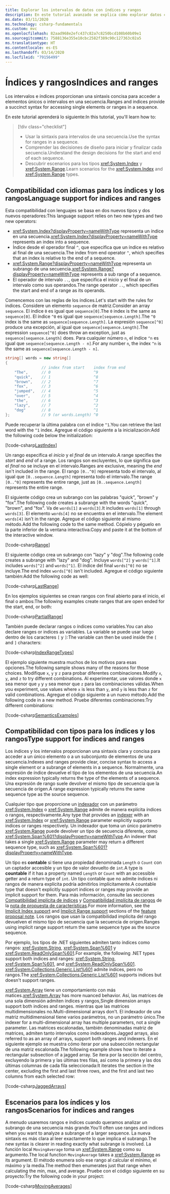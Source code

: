 ```yaml
---
title: Explorar los intervalos de datos con índices y rangos
description: En este tutorial avanzado se explica cómo explorar datos con índices e intervalos para examinar los segmentos de un conjunto de datos secuencial.
ms.date: 03/11/2020
ms.technology: csharp-fundamentals
ms.custom: mvc
ms.openlocfilehash: 82aad968e2efc437c82a7c8250bcd108b60b09e1
ms.sourcegitcommit: 7588136e355e10cbc2582f389c90c127363c02a5
ms.translationtype: HT
ms.contentlocale: es-ES
ms.lasthandoff: 03/14/2020
ms.locfileid: "79156499"
---
```

# <a name="indices-and-ranges"></a><span data-ttu-id="44e07-103">Índices y rangos</span><span class="sxs-lookup"><span data-stu-id="44e07-103">Indices and ranges</span></span>

<span data-ttu-id="44e07-104">Los intervalos e índices proporcionan una sintaxis concisa para acceder a elementos únicos o intervalos en una secuencia.</span><span class="sxs-lookup"><span data-stu-id="44e07-104">Ranges and indices provide a succinct syntax for accessing single elements or ranges in a sequence.</span></span>

<span data-ttu-id="44e07-105">En este tutorial aprenderá lo siguiente:</span><span class="sxs-lookup"><span data-stu-id="44e07-105">In this tutorial, you'll learn how to:</span></span>

> [!div class="checklist"]
>
> - <span data-ttu-id="44e07-106">Usar la sintaxis para intervalos de una secuencia.</span><span class="sxs-lookup"><span data-stu-id="44e07-106">Use the syntax for ranges in a sequence.</span></span>
> - <span data-ttu-id="44e07-107">Comprender las decisiones de diseño para iniciar y finalizar cada secuencia.</span><span class="sxs-lookup"><span data-stu-id="44e07-107">Understand the design decisions for the start and end of each sequence.</span></span>
> - <span data-ttu-id="44e07-108">Descubrir escenarios para los tipos <xref:System.Index> y <xref:System.Range>.</span><span class="sxs-lookup"><span data-stu-id="44e07-108">Learn scenarios for the <xref:System.Index> and <xref:System.Range> types.</span></span>

## <a name="language-support-for-indices-and-ranges"></a><span data-ttu-id="44e07-109">Compatibilidad con idiomas para los índices y los rangos</span><span class="sxs-lookup"><span data-stu-id="44e07-109">Language support for indices and ranges</span></span>

<span data-ttu-id="44e07-110">Esta compatibilidad con lenguajes se basa en dos nuevos tipos y dos nuevos operadores:</span><span class="sxs-lookup"><span data-stu-id="44e07-110">This language support relies on two new types and two new operators:</span></span>

- <span data-ttu-id="44e07-111"><xref:System.Index?displayProperty=nameWithType> representa un índice en una secuencia.</span><span class="sxs-lookup"><span data-stu-id="44e07-111"><xref:System.Index?displayProperty=nameWithType> represents an index into a sequence.</span></span>
- <span data-ttu-id="44e07-112">Índice desde el operador final `^`, que especifica que un índice es relativo al final de una secuencia.</span><span class="sxs-lookup"><span data-stu-id="44e07-112">The index from end operator `^`, which specifies that an index is relative to the end of a sequence.</span></span>
- <span data-ttu-id="44e07-113"><xref:System.Range?displayProperty=nameWithType> representa un subrango de una secuencia.</span><span class="sxs-lookup"><span data-stu-id="44e07-113"><xref:System.Range?displayProperty=nameWithType> represents a sub range of a sequence.</span></span>
- <span data-ttu-id="44e07-114">El operador de intervalo `..`, que especifica el inicio y el final de un intervalo como sus operandos.</span><span class="sxs-lookup"><span data-stu-id="44e07-114">The range operator `..`, which specifies the start and end of a range as its operands.</span></span>

<span data-ttu-id="44e07-115">Comencemos con las reglas de los índices.</span><span class="sxs-lookup"><span data-stu-id="44e07-115">Let's start with the rules for indices.</span></span> <span data-ttu-id="44e07-116">Considere un elemento `sequence` de matriz.</span><span class="sxs-lookup"><span data-stu-id="44e07-116">Consider an array `sequence`.</span></span> <span data-ttu-id="44e07-117">El índice `0` es igual que `sequence[0]`.</span><span class="sxs-lookup"><span data-stu-id="44e07-117">The `0` index is the same as `sequence[0]`.</span></span> <span data-ttu-id="44e07-118">El índice `^0` es igual que `sequence[sequence.Length]`.</span><span class="sxs-lookup"><span data-stu-id="44e07-118">The `^0` index is the same as `sequence[sequence.Length]`.</span></span> <span data-ttu-id="44e07-119">La expresión `sequence[^0]` produce una excepción, al igual que `sequence[sequence.Length]`.</span><span class="sxs-lookup"><span data-stu-id="44e07-119">The expression `sequence[^0]` does throw an exception, just as `sequence[sequence.Length]` does.</span></span> <span data-ttu-id="44e07-120">Para cualquier número `n`, el índice `^n` es igual que `sequence[sequence.Length - n]`.</span><span class="sxs-lookup"><span data-stu-id="44e07-120">For any number `n`, the index `^n` is the same as `sequence[sequence.Length - n]`.</span></span>

```csharp
string[] words = new string[]
{
                // index from start    index from end
    "The",      // 0                   ^9
    "quick",    // 1                   ^8
    "brown",    // 2                   ^7
    "fox",      // 3                   ^6
    "jumped",   // 4                   ^5
    "over",     // 5                   ^4
    "the",      // 6                   ^3
    "lazy",     // 7                   ^2
    "dog"       // 8                   ^1
};              // 9 (or words.Length) ^0
```

<span data-ttu-id="44e07-121">Puede recuperar la última palabra con el índice `^1`.</span><span class="sxs-lookup"><span data-stu-id="44e07-121">You can retrieve the last word with the `^1` index.</span></span> <span data-ttu-id="44e07-122">Agregue el código siguiente a la inicialización:</span><span class="sxs-lookup"><span data-stu-id="44e07-122">Add the following code below the initialization:</span></span>

[!code-csharp[LastIndex](~/samples/snippets/csharp/tutorials/RangesIndexes/IndicesAndRanges.cs#IndicesAndRanges_LastIndex)]

<span data-ttu-id="44e07-123">Un rango especifica el *inicio* y el *final* de un intervalo.</span><span class="sxs-lookup"><span data-stu-id="44e07-123">A range specifies the *start* and *end* of a range.</span></span> <span data-ttu-id="44e07-124">Los rangos son excluyentes, lo que significa que el *final* no se incluye en el intervalo.</span><span class="sxs-lookup"><span data-stu-id="44e07-124">Ranges are exclusive, meaning the *end* isn't included in the range.</span></span> <span data-ttu-id="44e07-125">El rango `[0..^0]` representa todo el intervalo, al igual que `[0..sequence.Length]` representa todo el intervalo.</span><span class="sxs-lookup"><span data-stu-id="44e07-125">The range `[0..^0]` represents the entire range, just as `[0..sequence.Length]` represents the entire range.</span></span>

<span data-ttu-id="44e07-126">El siguiente código crea un subrango con las palabras "quick", "brown" y "fox".</span><span class="sxs-lookup"><span data-stu-id="44e07-126">The following code creates a subrange with the words "quick", "brown", and "fox".</span></span> <span data-ttu-id="44e07-127">Va de `words[1]` a `words[3]`.</span><span class="sxs-lookup"><span data-stu-id="44e07-127">It includes `words[1]` through `words[3]`.</span></span> <span data-ttu-id="44e07-128">El elemento `words[4]` no se encuentra en el intervalo.</span><span class="sxs-lookup"><span data-stu-id="44e07-128">The element `words[4]` isn't in the range.</span></span> <span data-ttu-id="44e07-129">Agregue el código siguiente al mismo método.</span><span class="sxs-lookup"><span data-stu-id="44e07-129">Add the following code to the same method.</span></span> <span data-ttu-id="44e07-130">Cópielo y péguelo en la parte inferior de la ventana interactiva.</span><span class="sxs-lookup"><span data-stu-id="44e07-130">Copy and paste it at the bottom of the interactive window.</span></span>

[!code-csharp[Range](~/samples/snippets/csharp/tutorials/RangesIndexes/IndicesAndRanges.cs#IndicesAndRanges_Range)]

<span data-ttu-id="44e07-131">El siguiente código crea un subrango con "lazy" y "dog".</span><span class="sxs-lookup"><span data-stu-id="44e07-131">The following code creates a subrange with "lazy" and "dog".</span></span> <span data-ttu-id="44e07-132">Incluye `words[^2]` y `words[^1]`.</span><span class="sxs-lookup"><span data-stu-id="44e07-132">It includes `words[^2]` and `words[^1]`.</span></span> <span data-ttu-id="44e07-133">El índice del final `words[^0]` no se incluye.</span><span class="sxs-lookup"><span data-stu-id="44e07-133">The end index `words[^0]` isn't included.</span></span> <span data-ttu-id="44e07-134">Agregue el código siguiente también:</span><span class="sxs-lookup"><span data-stu-id="44e07-134">Add the following code as well:</span></span>

[!code-csharp[LastRange](~/samples/snippets/csharp/tutorials/RangesIndexes/IndicesAndRanges.cs#IndicesAndRanges_LastRange)]

<span data-ttu-id="44e07-135">En los ejemplos siguientes se crean rangos con final abierto para el inicio, el final o ambos:</span><span class="sxs-lookup"><span data-stu-id="44e07-135">The following examples create ranges that are open ended for the start, end, or both:</span></span>

[!code-csharp[PartialRange](~/samples/snippets/csharp/tutorials/RangesIndexes/IndicesAndRanges.cs#IndicesAndRanges_PartialRanges)]

<span data-ttu-id="44e07-136">También puede declarar rangos o índices como variables.</span><span class="sxs-lookup"><span data-stu-id="44e07-136">You can also declare ranges or indices as variables.</span></span> <span data-ttu-id="44e07-137">La variable se puede usar luego dentro de los caracteres `[` y `]`:</span><span class="sxs-lookup"><span data-stu-id="44e07-137">The variable can then be used inside the `[` and `]` characters:</span></span>

[!code-csharp[IndexRangeTypes](~/samples/snippets/csharp/tutorials/RangesIndexes/IndicesAndRanges.cs#IndicesAndRanges_RangeIndexTypes)]

<span data-ttu-id="44e07-138">El ejemplo siguiente muestra muchos de los motivos para esas opciones.</span><span class="sxs-lookup"><span data-stu-id="44e07-138">The following sample shows many of the reasons for those choices.</span></span> <span data-ttu-id="44e07-139">Modifique `x`, `y` y `z` para probar diferentes combinaciones.</span><span class="sxs-lookup"><span data-stu-id="44e07-139">Modify `x`, `y`, and `z` to try different combinations.</span></span> <span data-ttu-id="44e07-140">Al experimentar, use valores donde `x` sea menor que `y` y `y` sea menor que `z` para las combinaciones válidas.</span><span class="sxs-lookup"><span data-stu-id="44e07-140">When you experiment, use values where `x` is less than `y`, and `y` is less than `z` for valid combinations.</span></span> <span data-ttu-id="44e07-141">Agregue el código siguiente a un nuevo método.</span><span class="sxs-lookup"><span data-stu-id="44e07-141">Add the following code in a new method.</span></span> <span data-ttu-id="44e07-142">Pruebe diferentes combinaciones:</span><span class="sxs-lookup"><span data-stu-id="44e07-142">Try different combinations:</span></span>

[!code-csharp[SemanticsExamples](~/samples/snippets/csharp/tutorials/RangesIndexes/IndicesAndRanges.cs#IndicesAndRanges_Semantics)]

## <a name="type-support-for-indices-and-ranges"></a><span data-ttu-id="44e07-143">Compatibilidad con tipos para los índices y los rangos</span><span class="sxs-lookup"><span data-stu-id="44e07-143">Type support for indices and ranges</span></span>

<span data-ttu-id="44e07-144">Los índices y los intervalos proporcionan una sintaxis clara y concisa para acceder a un único elemento o a un subconjunto de elementos de una secuencia.</span><span class="sxs-lookup"><span data-stu-id="44e07-144">Indexes and ranges provide clear, concise syntax to access a single element or a subrange of elements in a sequence.</span></span> <span data-ttu-id="44e07-145">Normalmente, una expresión de índice devuelve el tipo de los elementos de una secuencia.</span><span class="sxs-lookup"><span data-stu-id="44e07-145">An index expression typically returns the type of the elements of a sequence.</span></span> <span data-ttu-id="44e07-146">Una expresión de rango suele devolver el mismo tipo de secuencia que la secuencia de origen.</span><span class="sxs-lookup"><span data-stu-id="44e07-146">A range expression typically returns the same sequence type as the source sequence.</span></span>

<span data-ttu-id="44e07-147">Cualquier tipo que proporcione un [indexador](../programming-guide/indexers/index.md) con un parámetro <xref:System.Index> o <xref:System.Range> admite de manera explícita índices o rangos, respectivamente.</span><span class="sxs-lookup"><span data-stu-id="44e07-147">Any type that provides an [indexer](../programming-guide/indexers/index.md) with an <xref:System.Index> or <xref:System.Range> parameter explicitly supports indices or ranges respectively.</span></span> <span data-ttu-id="44e07-148">Un indexador que toma un único parámetro <xref:System.Range> puede devolver un tipo de secuencia diferente, como <xref:System.Span%601?displayProperty=nameWithType>.</span><span class="sxs-lookup"><span data-stu-id="44e07-148">An indexer that takes a single <xref:System.Range> parameter may return a different sequence type, such as <xref:System.Span%601?displayProperty=nameWithType>.</span></span>

<span data-ttu-id="44e07-149">Un tipo es **contable** si tiene una propiedad denominada `Length` o `Count` con un captador accesible y un tipo de valor devuelto de `int`.</span><span class="sxs-lookup"><span data-stu-id="44e07-149">A type is **countable** if it has a property named `Length` or `Count` with an accessible getter and a return type of `int`.</span></span> <span data-ttu-id="44e07-150">Un tipo contable que no admite índices ni rangos de manera explícita podría admitirlos implícitamente.</span><span class="sxs-lookup"><span data-stu-id="44e07-150">A countable type that doesn't explicitly support indices or ranges may provide an implicit support for them.</span></span> <span data-ttu-id="44e07-151">Para más información, consulte las secciones [Compatibilidad implícita de índices](~/_csharplang/proposals/csharp-8.0/ranges.md#implicit-index-support) y [Compatibilidad implícita de rangos](~/_csharplang/proposals/csharp-8.0/ranges.md#implicit-range-support) de la [nota de propuesta de características](~/_csharplang/proposals/csharp-8.0/ranges.md).</span><span class="sxs-lookup"><span data-stu-id="44e07-151">For more information, see the [Implicit Index support](~/_csharplang/proposals/csharp-8.0/ranges.md#implicit-index-support) and [Implicit Range support](~/_csharplang/proposals/csharp-8.0/ranges.md#implicit-range-support) sections of the [feature proposal note](~/_csharplang/proposals/csharp-8.0/ranges.md).</span></span> <span data-ttu-id="44e07-152">Los rangos que usan la compatibilidad implícita del rango devuelven el mismo tipo de secuencia que la secuencia de origen.</span><span class="sxs-lookup"><span data-stu-id="44e07-152">Ranges using implicit range support return the same sequence type as the source sequence.</span></span>

<span data-ttu-id="44e07-153">Por ejemplo, los tipos de .NET siguientes admiten tanto índices como rangos: <xref:System.String>, <xref:System.Span%601> y <xref:System.ReadOnlySpan%601>.</span><span class="sxs-lookup"><span data-stu-id="44e07-153">For example, the following .NET types support both indices and ranges: <xref:System.String>, <xref:System.Span%601>, and <xref:System.ReadOnlySpan%601>.</span></span> <span data-ttu-id="44e07-154"><xref:System.Collections.Generic.List%601> admite índices, pero no rangos.</span><span class="sxs-lookup"><span data-stu-id="44e07-154">The <xref:System.Collections.Generic.List%601> supports indices but doesn't support ranges.</span></span>

<span data-ttu-id="44e07-155"><xref:System.Array> tiene un comportamiento con más matices.</span><span class="sxs-lookup"><span data-stu-id="44e07-155"><xref:System.Array> has more nuanced behavior.</span></span> <span data-ttu-id="44e07-156">Así, las matrices de una sola dimensión admiten índices y rangos,</span><span class="sxs-lookup"><span data-stu-id="44e07-156">Single dimension arrays support both indices and ranges.</span></span> <span data-ttu-id="44e07-157">mientras que las matrices multidimensionales no.</span><span class="sxs-lookup"><span data-stu-id="44e07-157">Multi-dimensional arrays don't.</span></span> <span data-ttu-id="44e07-158">El indexador de una matriz multidimensional tiene varios parámetros, no un parámetro único.</span><span class="sxs-lookup"><span data-stu-id="44e07-158">The indexer for a multi-dimensional array has multiple parameters, not a single parameter.</span></span> <span data-ttu-id="44e07-159">Las matrices escalonadas, también denominadas matriz de matrices, admiten tanto intervalos como indexadores.</span><span class="sxs-lookup"><span data-stu-id="44e07-159">Jagged arrays, also referred to as an array of arrays, support both ranges and indexers.</span></span> <span data-ttu-id="44e07-160">En el siguiente ejemplo se muestra cómo iterar por una subsección rectangular de una matriz escalonada.</span><span class="sxs-lookup"><span data-stu-id="44e07-160">The following example shows how to iterate a rectangular subsection of a jagged array.</span></span> <span data-ttu-id="44e07-161">Se itera por la sección del centro, excluyendo la primera y las últimas tres filas, así como la primera y las dos últimas columnas de cada fila seleccionada:</span><span class="sxs-lookup"><span data-stu-id="44e07-161">It iterates the section in the center, excluding the first and last three rows, and the first and last two columns from each selected row:</span></span>

[!code-csharp[JaggedArrays](~/samples/snippets/csharp/tutorials/RangesIndexes/IndicesAndRanges.cs#IndicesAndRanges_JaggedArrays)]

## <a name="scenarios-for-indices-and-ranges"></a><span data-ttu-id="44e07-162">Escenarios para los índices y los rangos</span><span class="sxs-lookup"><span data-stu-id="44e07-162">Scenarios for indices and ranges</span></span>

<span data-ttu-id="44e07-163">A menudo usaremos rangos e índices cuando queramos analizar un subrango de una secuencia más grande.</span><span class="sxs-lookup"><span data-stu-id="44e07-163">You'll often use ranges and indices when you want to analyze a subrange of a larger sequence.</span></span> <span data-ttu-id="44e07-164">La nueva sintaxis es más clara al leer exactamente lo que implica el subrango.</span><span class="sxs-lookup"><span data-stu-id="44e07-164">The new syntax is clearer in reading exactly what subrange is involved.</span></span> <span data-ttu-id="44e07-165">La función local `MovingAverage` toma un <xref:System.Range> como su argumento.</span><span class="sxs-lookup"><span data-stu-id="44e07-165">The local function `MovingAverage` takes a <xref:System.Range> as its argument.</span></span> <span data-ttu-id="44e07-166">El método enumera solo ese rango al calcular el mínimo, el máximo y la media.</span><span class="sxs-lookup"><span data-stu-id="44e07-166">The method then enumerates just that range when calculating the min, max, and average.</span></span> <span data-ttu-id="44e07-167">Pruebe con el código siguiente en su proyecto:</span><span class="sxs-lookup"><span data-stu-id="44e07-167">Try the following code in your project:</span></span>

[!code-csharp[MovingAverages](~/samples/snippets/csharp/tutorials/RangesIndexes/IndicesAndRanges.cs#IndicesAndRanges_MovingAverage)]
